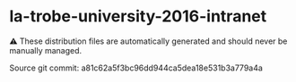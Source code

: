 # la-trobe-university-2016-intranet

:warning: These distribution files are automatically generated and should never be manually managed.

Source git commit: a81c62a5f3bc96dd944ca5dea18e531b3a779a4a

